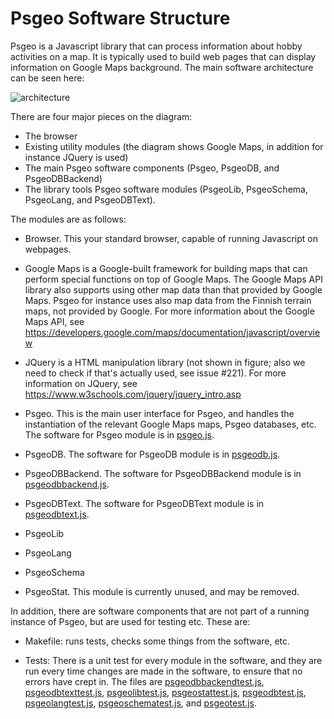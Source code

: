 # Psgeo Software Structure

Psgeo is a Javascript library that can process information about hobby activities on a  map. It is typically used to build web pages that can display information on Google Maps background. The main software architecture can be seen  here:

![architecture](https://github.com/jariarkko/psgeo/blob/master/>doc/Diagrams-Architecture.jpg)

There are four major pieces on the diagram:

* The browser
* Existing utility modules (the diagram shows Google Maps, in addition for instance JQuery is used)
* The main Psgeo software components (Psgeo, PsgeoDB, and PsgeoDBBackend)
* The library tools Psgeo software modules (PsgeoLib, PsgeoSchema, PsgeoLang, and PsgeoDBText).

The modules are as follows:

* Browser. This your standard browser, capable of running Javascript on webpages.

* Google Maps is a Google-built framework for building maps that can perform special functions on top of Google Maps. The Google Maps API library also supports using other map data than that provided by Google Maps. Psgeo for instance uses also map data from the Finnish terrain maps, not provided by Google. For more information about the Google Maps API, see https://developers.google.com/maps/documentation/javascript/overview

* JQuery is a HTML manipulation library (not shown in figure; also we need to check if that's actually used, see issue #221). For more information on JQuery, see https://www.w3schools.com/jquery/jquery_intro.asp

* Psgeo. This is the main user interface for Psgeo, and handles the instantiation of the relevant Google Maps maps, Psgeo databases, etc. The software for Psgeo module is in [psgeo.js](https://github.com/jariarkko/psgeo/blob/master/lib/psgeo.js).

* PsgeoDB. The software for PsgeoDB module is in [psgeodb.js](https://github.com/jariarkko/psgeo/blob/master/lib/psgeodb.js).

* PsgeoDBBackend. The software for PsgeoDBBackend module is in [psgeodbbackend.js](https://github.com/jariarkko/psgeo/blob/master/lib/psgeodbbackend.js).

* PsgeoDBText. The software for PsgeoDBText module is in [psgeodbtext.js](https://github.com/jariarkko/psgeo/blob/master/lib/psgeodbtext.js).

* PsgeoLib

* PsgeoLang

* PsgeoSchema

* PsgeoStat. This module is currently unused, and may be removed.

In addition, there are software components that are not part of a running instance of Psgeo, but are used for testing etc. These are:

* Makefile: runs tests, checks some things from the software, etc.

* Tests: There is a unit test for every module in the software, and they are run every time changes are made in the software, to ensure that no errors have crept in. The files are [psgeodbbackendtest.js](https://github.com/jariarkko/psgeo/blob/master/lib/psgeodbbackendtest.js), [psgeodbtexttest.js](https://github.com/jariarkko/psgeo/blob/master/lib/psgeodbtexttest.js), [psgeolibtest.js](https://github.com/jariarkko/psgeo/blob/master/lib/psgeolibtest.js), [psgeostattest.js](https://github.com/jariarkko/psgeo/blob/master/lib/psgeostattest.js), [psgeodbtest.js](https://github.com/jariarkko/psgeo/blob/master/lib/psgeodbtest.js), [psgeolangtest.js](https://github.com/jariarkko/psgeo/blob/master/lib/psgeolangtest.js), [psgeoschematest.js](https://github.com/jariarkko/psgeo/blob/master/lib/psgeoschematest.js), and [psgeotest.js](https://github.com/jariarkko/psgeo/blob/master/lib/psgeotest.js).
